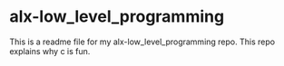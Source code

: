 # alx-low_level_programming

This is a readme file for my alx-low_level_programming repo. This repo explains why c is fun.
